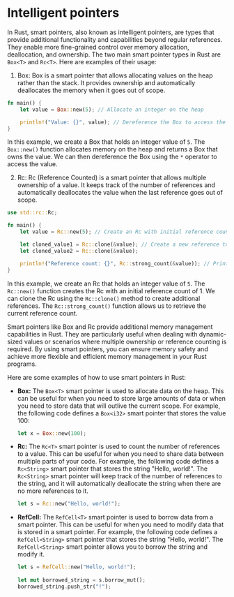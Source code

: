 # Intelligent pointers

In Rust, smart pointers, also known as intelligent pointers, are types that provide additional functionality and capabilities beyond regular references. They enable more fine-grained control over memory allocation, deallocation, and ownership. The two main smart pointer types in Rust are `Box<T>` and `Rc<T>`. Here are examples of their usage:

1. Box<T>: Box is a smart pointer that allows allocating values on the heap rather than the stack. It provides ownership and automatically deallocates the memory when it goes out of scope.

```rust
fn main() {
    let value = Box::new(5); // Allocate an integer on the heap

    println!("Value: {}", value); // Dereference the Box to access the value
}
```

In this example, we create a Box that holds an integer value of `5`. The `Box::new()` function allocates memory on the heap and returns a Box that owns the value. We can then dereference the Box using the `*` operator to access the value.

2. Rc<T>: Rc (Reference Counted) is a smart pointer that allows multiple ownership of a value. It keeps track of the number of references and automatically deallocates the value when the last reference goes out of scope.

```rust
use std::rc::Rc;

fn main() {
    let value = Rc::new(5); // Create an Rc with initial reference count of 1

    let cloned_value1 = Rc::clone(&value); // Create a new reference to the value
    let cloned_value2 = Rc::clone(&value);

    println!("Reference count: {}", Rc::strong_count(&value)); // Print the reference count
}
```

In this example, we create an Rc that holds an integer value of `5`. The `Rc::new()` function creates the Rc with an initial reference count of 1. We can clone the Rc using the `Rc::clone()` method to create additional references. The `Rc::strong_count()` function allows us to retrieve the current reference count.

Smart pointers like Box and Rc provide additional memory management capabilities in Rust. They are particularly useful when dealing with dynamic-sized values or scenarios where multiple ownership or reference counting is required. By using smart pointers, you can ensure memory safety and achieve more flexible and efficient memory management in your Rust programs.

Here are some examples of how to use smart pointers in Rust:

- **Box<T>:** The `Box<T>` smart pointer is used to allocate data on the heap. This can be useful for when you need to store large amounts of data or when you need to store data that will outlive the current scope. For example, the following code defines a `Box<i32>` smart pointer that stores the value 100:

	```rust 
	let x = Box::new(100);
	 ```

- **Rc<T>:** The `Rc<T>` smart pointer is used to count the number of references to a value. This can be useful for when you need to share data between multiple parts of your code. For example, the following code defines a `Rc<String>` smart pointer that stores the string "Hello, world!". The `Rc<String>` smart pointer will keep track of the number of references to the string, and it will automatically deallocate the string when there are no more references to it.

	```rust
	let s = Rc::new("Hello, world!");
	```

- **RefCell<T>:** The `RefCell<T>` smart pointer is used to borrow data from a smart pointer. This can be useful for when you need to modify data that is stored in a smart pointer. For example, the following code defines a `RefCell<String>` smart pointer that stores the string "Hello, world!". The `RefCell<String>` smart pointer allows you to borrow the string and modify it.

	```rust
	let s = RefCell::new("Hello, world!");
	  
	let mut borrowed_string = s.borrow_mut();
	borrowed_string.push_str("!");
	```
